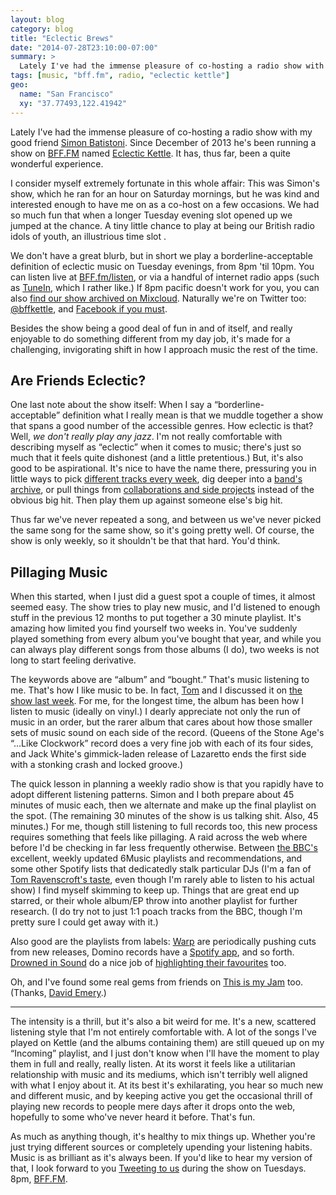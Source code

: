 ```yaml
---
layout: blog
category: blog
title: "Eclectic Brews"
date: "2014-07-28T23:10:00-07:00"
summary: >
  Lately I've had the immense pleasure of co-hosting a radio show with my good friend Simon. Besides being a good deal of fun in and of itself, it's made for a challenging, invigorating shift in how I approach music.
tags: [music, "bff.fm", radio, "eclectic kettle"]
geo:
  name: "San Francisco"
  xy: "37.77493,122.41942"
---
```

Lately I've had the immense pleasure of co-hosting a radio show with my good friend [Simon Batistoni](https://twitter.com/hitherto). Since December of 2013 he's been running a show on [BFF.FM](http://bff.fm) named [Eclectic Kettle](http://eclectickettle.com). It has, thus far, been a quite wonderful experience.

I consider myself extremely fortunate in this whole affair: This was Simon's show, which he ran for an hour on Saturday mornings, but he was kind and interested enough to have me on as a co-host on a few occasions. We had so much fun that when a longer Tuesday evening slot opened up we jumped at the chance. A tiny little chance to play at being our British radio idols of youth, an illustrious time slot .

We don't have a great blurb, but in short we play a borderline-acceptable definition of eclectic music on Tuesday evenings, from 8pm 'til 10pm. You can listen live at [BFF.fm/listen](http://bff.fm/listen), or via a handful of internet radio apps (such as [TuneIn](http://tunein.com), which I rather like.) If 8pm pacific doesn't work for you, you can also [find our show archived on Mixcloud](http://mixcloud.com/eclectic_kettle). Naturally we're on Twitter too: [@bffkettle](https://twitter.com/bffkettle), and [Facebook if you must](https://www.facebook.com/eclectickettle).

Besides the show being a good deal of fun in and of itself, and really enjoyable to do something different from my day job, it's made for a challenging, invigorating shift in how I approach music the rest of the time.

## Are Friends Eclectic?

One last note about the show itself: When I say a “borderline-acceptable” definition what I really mean is that we muddle together a show that spans a good number of the accessible genres. How eclectic is that? Well, _we don't really play any jazz_. I'm not really comfortable with describing myself as “eclectic” when it comes to music; there's just so much that it feels quite dishonest (and a little pretentious.) But, it's also good to be aspirational. It's nice to have the name there, pressuring you in little ways to pick [different tracks every week](http://open.spotify.com/user/bnwrd), dig deeper into a [band's archive](http://open.spotify.com/track/27wbOnnF3u4nvkBlP7Dplj), or pull things from [collaborations and side projects](http://open.spotify.com/track/27wbOnnF3u4nvkBlP7Dplj) instead of the obvious big hit. Then play them up against someone else's big hit.

Thus far we've never repeated a song, and between us we've never picked the same song for the same show, so it's going pretty well. Of course, the show is only weekly, so it shouldn't be that that hard. You'd think.

## Pillaging Music

When this started, when I just did a guest spot a couple of times, it almost seemed easy. The show tries to play new music, and I'd listened to enough stuff in the previous 12 months to put together a 30 minute playlist. It's amazing how limited you find yourself two weeks in. You've suddenly played something from every album you've bought that year, and while you can always play different songs from those albums (I do), two weeks is not long to start feeling derivative.

The keywords above are “album” and “bought.” That's music listening to me. That's how I like music to be. In fact, [Tom](http://plasticbag.org) and I discussed it on [the show last week](http://www.mixcloud.com/eclectic_kettle/eclectic-kettle-25-july-22nd-2014/). For me, for the longest time, the album has been how I listen to music (ideally on vinyl.) I dearly appreciate not only the run of music in an order, but the rarer album that cares about how those smaller sets of music sound on each side of the record. (Queens of the Stone Age's “…Like Clockwork” record does a very fine job with each of its four sides, and Jack White's gimmick-laden release of Lazaretto ends the first side with a stonking crash and locked groove.)

The quick lesson in planning a weekly radio show is that you rapidly have to adopt different listening patterns. Simon and I both prepare about 45 minutes of music each, then we alternate and make up the final playlist on the spot. (The remaining 30 minutes of the show is us talking shit. Also, 45 minutes.) For me, though still listening to full records too, this new process requires something that feels like pillaging. A raid across the web where before I'd be checking in far less frequently otherwise. Between [the BBC's](http://open.spotify.com/user/bbc_playlister) excellent, weekly updated 6Music playlists and recommendations, and some other Spotify lists that dedicatedly stalk particular DJs (I'm a fan of [Tom Ravenscroft's taste](http://open.spotify.com/user/a_man_possessed/playlist/3bTnww5FXfdiHGMjUGsZhw), even though I'm rarely able to listen to his actual show) I find myself skimming to keep up. Things that are great end up starred, or their whole album/EP throw into another playlist for further research. (I do try not to just 1:1 poach tracks from the BBC, though I'm pretty sure I could get away with it.)

Also good are the playlists from labels: [Warp](http://open.spotify.com/user/warprecords/playlist/68hO6mg0YRZqeHXHgikm3N) are periodically pushing cuts from new releases, Domino records have a [Spotify app](http://open.spotify.com/app/domino), and so forth. [Drowned in Sound](http://drownedinsound.com) do a nice job of [highlighting their favourites](http://open.spotify.com/user/seaninsound) too.

Oh, and I've found some real gems from friends on [This is my Jam](http://thisismyjam) too. (Thanks, [David Emery](http://de-online.co.uk).)

---

The intensity is a thrill, but it's also a bit weird for me. It's a new, scattered listening style that I'm not entirely comfortable with. A lot of the songs I've played on Kettle (and the albums containing them) are still queued up on my “Incoming” playlist, and I just don't know when I'll have the moment to play them in full and really, really listen. At its worst it feels like a utilitarian relationship with music and its mediums, which isn't terribly well aligned with what I enjoy about it. At its best it's exhilarating, you hear so much new and different music, and by keeping active you get the occasional thrill of playing new records to people mere days after it drops onto the web, hopefully to some who've never heard it before. That's fun.

As much as anything though, it's healthy to mix things up. Whether you're just trying different sources or completely upending your listening habits. Music is as brilliant as it's always been. If you'd like to hear my version of that, I look forward to you [Tweeting to us](https://twitter.com/intent/tweet?screen_name=bffkettle) during the show on Tuesdays. 8pm, [BFF.FM](http://bff.fm).